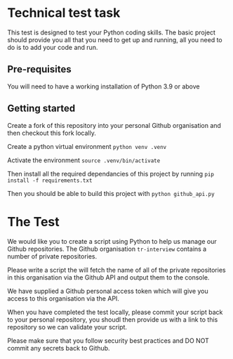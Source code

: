 # Technical test task

This test is designed to test your Python coding skills. The basic project should provide you all that you need to get up and running, all you need to do is to add your code and run. 

## Pre-requisites
You will need to have a working installation of Python 3.9 or above

## Getting started
Create a fork of this repository into your personal Github organisation and then checkout this fork locally.

Create a python virtual environment 
```python venv .venv ```

Activate the environment
```source .venv/bin/activate```

Then install all the required dependancies of this project by running 
```pip install -f requirements.txt```

Then you should be able to build this project with 
```python github_api.py```


# The Test
We would like you to create a script using Python to help us manage our Github repositories. The Github organisation `tr-interview` contains a number of private repositories. 

Please write a script the will fetch the name of all of the private repositories in this organisation via the Github API and output them to the console. 

We have supplied a Github personal access token which will give you access to this organisation via the API. 

When you have completed the test locally, please commit your script back to your personal repository, you shoudl then provide us with a link to this repository so we can validate your script. 

Please make sure that you follow security best practices and DO NOT commit any secrets back to Github. 